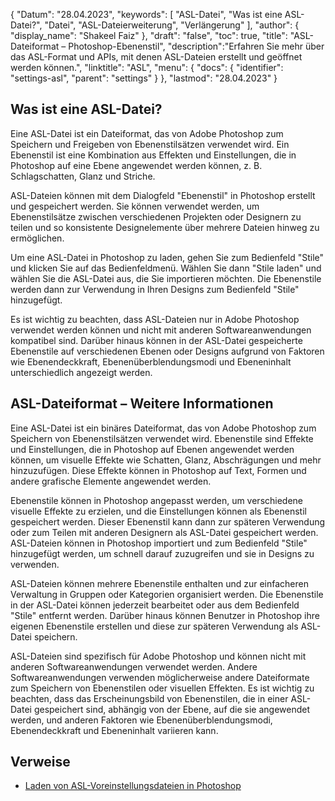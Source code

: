 {
"Datum": "28.04.2023",
  "keywords": [
"ASL-Datei",
"Was ist eine ASL-Datei?",
"Datei",
"ASL-Dateierweiterung",
"Verlängerung"
],
  "author": {
"display_name": "Shakeel Faiz"
},
"draft": "false",
"toc": true,
"title": "ASL-Dateiformat – Photoshop-Ebenenstil",
  "description":"Erfahren Sie mehr über das ASL-Format und APIs, mit denen ASL-Dateien erstellt und geöffnet werden können.",
"linktitle": "ASL",
  "menu": {
    "docs": {
      "identifier": "settings-asl",
"parent": "settings"
}
},
"lastmod": "28.04.2023"
}

## Was ist eine ASL-Datei?

Eine ASL-Datei ist ein Dateiformat, das von Adobe Photoshop zum Speichern und Freigeben von Ebenenstilsätzen verwendet wird. Ein Ebenenstil ist eine Kombination aus Effekten und Einstellungen, die in Photoshop auf eine Ebene angewendet werden können, z. B. Schlagschatten, Glanz und Striche.

ASL-Dateien können mit dem Dialogfeld "Ebenenstil" in Photoshop erstellt und gespeichert werden. Sie können verwendet werden, um Ebenenstilsätze zwischen verschiedenen Projekten oder Designern zu teilen und so konsistente Designelemente über mehrere Dateien hinweg zu ermöglichen.

Um eine ASL-Datei in Photoshop zu laden, gehen Sie zum Bedienfeld "Stile" und klicken Sie auf das Bedienfeldmenü. Wählen Sie dann "Stile laden" und wählen Sie die ASL-Datei aus, die Sie importieren möchten. Die Ebenenstile werden dann zur Verwendung in Ihren Designs zum Bedienfeld "Stile" hinzugefügt.

Es ist wichtig zu beachten, dass ASL-Dateien nur in Adobe Photoshop verwendet werden können und nicht mit anderen Softwareanwendungen kompatibel sind. Darüber hinaus können in der ASL-Datei gespeicherte Ebenenstile auf verschiedenen Ebenen oder Designs aufgrund von Faktoren wie Ebenendeckkraft, Ebenenüberblendungsmodi und Ebeneninhalt unterschiedlich angezeigt werden.

## ASL-Dateiformat – Weitere Informationen

Eine ASL-Datei ist ein binäres Dateiformat, das von Adobe Photoshop zum Speichern von Ebenenstilsätzen verwendet wird. Ebenenstile sind Effekte und Einstellungen, die in Photoshop auf Ebenen angewendet werden können, um visuelle Effekte wie Schatten, Glanz, Abschrägungen und mehr hinzuzufügen. Diese Effekte können in Photoshop auf Text, Formen und andere grafische Elemente angewendet werden.

Ebenenstile können in Photoshop angepasst werden, um verschiedene visuelle Effekte zu erzielen, und die Einstellungen können als Ebenenstil gespeichert werden. Dieser Ebenenstil kann dann zur späteren Verwendung oder zum Teilen mit anderen Designern als ASL-Datei gespeichert werden. ASL-Dateien können in Photoshop importiert und zum Bedienfeld "Stile" hinzugefügt werden, um schnell darauf zuzugreifen und sie in Designs zu verwenden.

ASL-Dateien können mehrere Ebenenstile enthalten und zur einfacheren Verwaltung in Gruppen oder Kategorien organisiert werden. Die Ebenenstile in der ASL-Datei können jederzeit bearbeitet oder aus dem Bedienfeld "Stile" entfernt werden. Darüber hinaus können Benutzer in Photoshop ihre eigenen Ebenenstile erstellen und diese zur späteren Verwendung als ASL-Datei speichern.

ASL-Dateien sind spezifisch für Adobe Photoshop und können nicht mit anderen Softwareanwendungen verwendet werden. Andere Softwareanwendungen verwenden möglicherweise andere Dateiformate zum Speichern von Ebenenstilen oder visuellen Effekten. Es ist wichtig zu beachten, dass das Erscheinungsbild von Ebenenstilen, die in einer ASL-Datei gespeichert sind, abhängig von der Ebene, auf die sie angewendet werden, und anderen Faktoren wie Ebenenüberblendungsmodi, Ebenendeckkraft und Ebeneninhalt variieren kann.

## Verweise
* [Laden von ASL-Voreinstellungsdateien in Photoshop](https://community.adobe.com/t5/photoshop-ecosystem-discussions/loading-asl-preset-files-into-photoshop/td-p/10830311)

